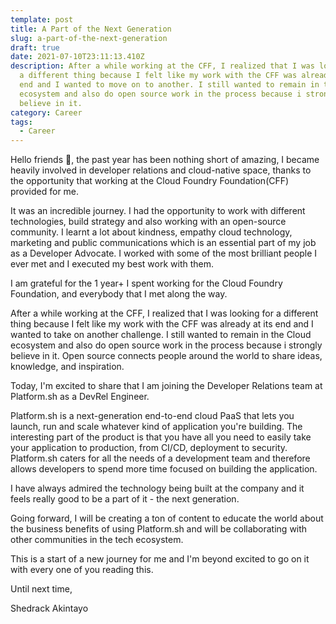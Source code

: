 ```yaml
---
template: post
title: A Part of the Next Generation
slug: a-part-of-the-next-generation
draft: true
date: 2021-07-10T23:11:13.410Z
description: After a while working at the CFF, I realized that I was looking for
  a different thing because I felt like my work with the CFF was already at its
  end and I wanted to move on to another. I still wanted to remain in the Cloud
  ecosystem and also do open source work in the process because i strongly
  believe in it.
category: Career
tags:
  - Career
---
```

Hello friends 👋, the past year has been nothing short of amazing, I became heavily involved in developer relations and cloud-native space, thanks to the opportunity that working at the Cloud Foundry Foundation(CFF) provided for me. 

It was an incredible journey. I had the opportunity to work with different technologies, build strategy and also working with an open-source community. I learnt a lot about kindness, empathy cloud technology, marketing and public communications which is an essential part of my job as a Developer Advocate. I worked with some of the most brilliant people I ever met and I executed my best work with them.

I am grateful for the 1 year+ I spent working for the Cloud Foundry Foundation, and everybody that I met along the way.

After a while working at the CFF, I realized that I was looking for a different thing because I felt like my work with the CFF was already at its end and I wanted to take on another challenge. I still wanted to remain in the Cloud ecosystem and also do open source work in the process because i strongly believe in it. Open source connects people around the world to share ideas, knowledge, and inspiration.

Today, I'm excited to share that I am joining the Developer Relations team at Platform.sh as a DevRel Engineer.

Platform.sh is a next-generation end-to-end cloud PaaS that lets you launch, run and scale whatever kind of application you're building. The interesting part of the product is that you have all you need to easily take your application to production, from CI/CD, deployment to security. Platform.sh caters for all the needs of a development team and therefore allows developers to spend more time focused on building the application.

I have always admired the technology being built at the company and it feels really good to be a part of it - the next generation. 

Going forward, I will be creating a ton of content to educate the world about the business benefits of using Platform.sh and will be collaborating with other communities in the tech ecosystem.

This is a start of a new journey for me and I'm beyond excited to go on it with every one of you reading this. 

Until next time,

Shedrack Akintayo